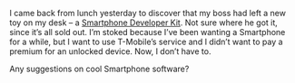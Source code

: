 I came back from lunch yesterday to discover that my boss had left a new
toy on my desk – a [Smartphone Developer
Kit](http://www.microsoft.com/windowsmobile/information/devprograms/smartphonedevkit/default.mspx).
Not sure where he got it, since it’s all sold out. I’m stoked because
I’ve been wanting a Smartphone for a while, but I want to use T-Mobile’s
service and I didn’t want to pay a premium for an unlocked device. Now,
I don’t have to.

Any suggestions on cool Smartphone software?
